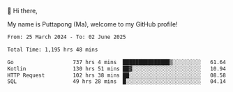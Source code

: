👋 Hi there,

My name is Puttapong (Ma), welcome to my GitHub profile!

<!--START_SECTION:waka-->

```txt
From: 25 March 2024 - To: 02 June 2025

Total Time: 1,195 hrs 48 mins

Go                   737 hrs 4 mins  ███████████████▒░░░░░░░░░   61.64 %
Kotlin               130 hrs 51 mins ██▓░░░░░░░░░░░░░░░░░░░░░░   10.94 %
HTTP Request         102 hrs 38 mins ██░░░░░░░░░░░░░░░░░░░░░░░   08.58 %
SQL                  49 hrs 28 mins  █░░░░░░░░░░░░░░░░░░░░░░░░   04.14 %
```

<!--END_SECTION:waka-->

